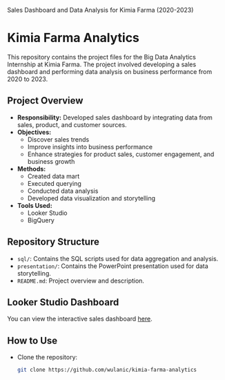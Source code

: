 Sales Dashboard and Data Analysis for Kimia Farma (2020-2023)
# Kimia Farma Analytics

This repository contains the project files for the Big Data Analytics Internship at Kimia Farma. The project involved developing a sales dashboard and performing data analysis on business performance from 2020 to 2023.

## Project Overview
- **Responsibility:** Developed sales dashboard by integrating data from sales, product, and customer sources.
- **Objectives:**
  - Discover sales trends
  - Improve insights into business performance
  - Enhance strategies for product sales, customer engagement, and business growth
- **Methods:**
  - Created data mart
  - Executed querying
  - Conducted data analysis
  - Developed data visualization and storytelling
- **Tools Used:**
  - Looker Studio
  - BigQuery

## Repository Structure
- `sql/`: Contains the SQL scripts used for data aggregation and analysis.
- `presentation/`: Contains the PowerPoint presentation used for data storytelling.
- `README.md`: Project overview and description.

## Looker Studio Dashboard
You can view the interactive sales dashboard [here](https://lookerstudio.google.com/s/k-rK8JicGZo).

## How to Use
- Clone the repository:
  ```bash
  git clone https://github.com/wulanic/kimia-farma-analytics
